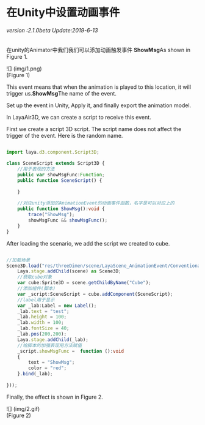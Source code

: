 # 在Unity中设置动画事件

###### *version :2.1.0beta   Update:2019-6-13*


在unity的Animator中我们我们可以添加动画触发事件 **ShowMsg**As shown in Figure 1.

![] (img/1.png)<br> (Figure 1)

This event means that when the animation is played to this location, it will trigger us.**ShowMsg**The name of the event.

Set up the event in Unity, Apply it, and finally export the animation model.

In LayaAir3D, we can create a script to receive this event.

First we create a script 3D script. The script name does not affect the trigger of the event. Here is the random name.


```typescript

import laya.d3.component.Script3D;

class SceneScript extends Script3D {
    //用于表现的方法
	public var showMsgFunc:Function;
	public function SceneScript() {
	
	}
	
	//对应unity添加的AnimationEvent的动画事件函数，名字是可以对应上的
	public function ShowMsg():void {
		trace("ShowMsg");
		showMsgFunc && showMsgFunc();
	}
}
```


After loading the scenario, we add the script we created to cube.


```typescript

//加载场景
Scene3D.load("res/threeDimen/scene/LayaScene_AnimationEvent/Conventional/layaScene.ls", Handler.create(this, function(scene:Scene3D):void {
    Laya.stage.addChild(scene) as Scene3D;
    //获取cube对象
    var cube:Sprite3D = scene.getChildByName("Cube");
    //添加组件(脚本)
    var _script:SceneScript = cube.addComponent(SceneScript);
    //label用于显示
    var _lab:Label = new Label();
    _lab.text = "test";
    _lab.height = 100;
    _lab.width = 100;
    _lab.fontSize = 40;
    _lab.pos(200,200);
    Laya.stage.addChild(_lab);
	//给脚本的加强表现用方法赋值
    _script.showMsgFunc =  function ():void 
    {
        text = "ShowMsg";
        color = "red";
    }.bind(_lab);
    
}));
```


Finally, the effect is shown in Figure 2.

![] (img/2.gif) <br> (Figure 2)

